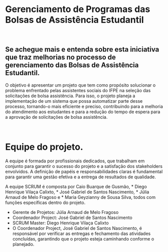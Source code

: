 # Gerenciamento de Programas das Bolsas de Assistência Estudantil

<br>

## Se achegue mais e entenda sobre esta iniciativa que traz melhorias no processo de gerenciamento das Bolsas de Assistência Estudantil.

O objetivo é apresentar um projeto que tem como propósito solucionar o problema enfrentado pelas assistentes sociais do IFPE 
na seleção das solicitações de bolsa assistência. Para isso, o projeto planeja a implementação de um sistema que possa automatizar parte desse
processo, tornando-o mais eficiente e preciso, contribuindo para a melhoria do atendimento aos estudantes e para a redução do tempo de 
espera para a aprovação de solicitações de bolsa assistência.

<br>

# Equipe do projeto.
A equipe é formada por profissionais dedicados, que trabalham em conjunto para garantir o sucesso do projeto e a satisfação 
dos stakeholders envolvidos. A definição de papéis e responsabilidades claras é fundamental para garantir uma gestão efetiva e a 
entrega de resultados de qualidade.

A equipe SCRUM é composta por Caio Buarque de Gusmão, 
       * Diego Henrique Vilaça Calixto, 
       * José Gabriel de Santos Nascimento, 
       * Júlia Arnaud de Melo Fragoso e 
       * Maria Geyzianny de Sousa Silva, 
       todos com funções específicas dentro do projeto.

* Gerente de Projetos: Júlia Arnaud de Melo Fragoso
* Coordenador Project: José Gabriel de Santos Nascimento
* SCRUM Master: Diego Henrique Vilaça Calixto
* O Coordenador Project, José Gabriel de Santos Nascimento, é responsável por verificar as entregas e 
fechamento das atividades concluídas, garantindo que o projeto esteja caminhando conforme o planejado.


